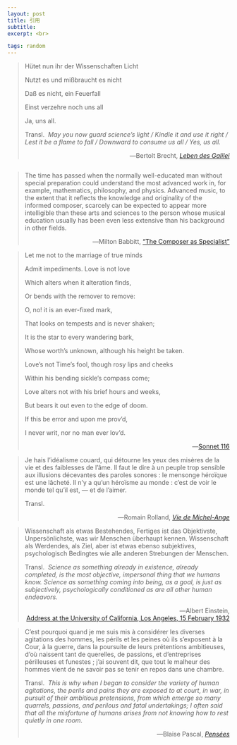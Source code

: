 ```yaml
---
layout: post
title: 引用
subtitle: 
excerpt: <br>

tags: random
---
```


><p class="poem-ns">
>Hütet nun ihr der Wissenschaften Licht </p>
><p class="poem-ns">
>Nutzt es und mißbraucht es nicht </p>
><p class="poem-ns">
>Daß es nicht, ein Feuerfall </p>
><p class="poem-ns">
>Einst verzehre noch uns all </p>
><p class="poem-last">
>Ja, uns all.</p>
>
> <p class="quote-transl">
> Transl.&nbsp; <i>May you now guard science’s light / Kindle it and use it right / Lest it be a flame to fall / Downward to consume us all / Yes, us all. </i> </p>
>
><p align="right" class="quote-ttl" style="margin-bottom:2.0em"> 
>―Bertolt Brecht, <a href="https://markusgrass.wordpress.com/wp-content/uploads/2017/01/brecht_leben_des_galilei.pdf"> <i>Leben des Galilei</i> </a> </p> 


> <p class="quote">
> The time has passed when the normally well-educated man without special preparation could understand the most advanced work in, for example, mathematics, philosophy, and physics. Advanced music, to the extent that it reflects the knowledge and originality of the informed composer, scarcely can be expected to appear more intelligible than these arts and sciences to the person whose musical education usually has been even less extensive than his background in other fields. </p>
>
><p align="right" class="quote-ttl"> 
> ―Milton Babbitt, <nobr> <a href="https://music.arts.uci.edu/abauer/7.3/notes/Collected_Babbitt_Composer_As_Specialist.pdf"> “The Composer as Specialist” </a> </nobr> </p>


><p class="poem-ns">
>Let me not to the marriage of true minds </p>
><p class="poem-ns">
>Admit impediments. Love is not love </p>
><p class="poem-ns">
>Which alters when it alteration finds, </p>
><p class="poem-ns">
>Or bends with the remover to remove: </p>
><p class="poem-ns">
>O, no! it is an ever-fixed mark, </p>
><p class="poem-ns">
>That looks on tempests and is never shaken; </p>
><p class="poem-ns">
>It is the star to every wandering bark, </p>
><p class="poem-ns">
>Whose worth’s unknown, although his height be taken. </p>
><p class="poem-ns">
>Love’s not Time’s fool, though rosy lips and cheeks </p>
><p class="poem-ns">
>Within his bending sickle’s compass come; </p>
><p class="poem-ns">
>Love alters not with his brief hours and weeks, </p>
><p class="poem-ns">
>But bears it out even to the edge of doom. </p>
><p class="poem-ns">
>If this be error and upon me prov’d, </p>
><p class="poem-last">
>I never writ, nor no man ever lov’d. </p>
><p align="right" class="quote-ttl"> 
>―<a href="https://en.wikisource.org/wiki/Shakespeare%27s_Sonnets_(1923)_Yale/Text/Sonnet_116">Sonnet 116</a> </p>


> <p class="quote">
> Je hais l’idéalisme couard, qui détourne les yeux des misères de la vie et des faiblesses de l’âme. Il faut le dire à un peuple trop sensible aux illusions décevantes des paroles sonores : le mensonge héroïque est une lâcheté. Il n’y a qu’un héroïsme au monde : c’est de voir le monde tel qu’il est, — et de l’aimer. </p>
>
> <p class="quote-transl">
> Transl.&nbsp; <i> </i> </p>
>
><p align="right" class="quote-ttl"> 
> ―Romain Rolland, <nobr> <a href="https://fr.wikisource.org/wiki/Vie_de_Michel-Ange/Avant-Propos"> <i>Vie de Michel-Ange</i> </a> </nobr> </p>


> <p class="quote">
> Wissenschaft als etwas Bestehendes, Fertiges ist das Objektivste, Unpersönlichste, was wir Menschen überhaupt kennen. Wissenschaft als Werdendes, als Ziel, aber ist etwas ebenso subjektives, psychologisch Bedingtes wie alle anderen Strebungen der Menschen. </p>
>
> <p class="quote-transl">
> Transl.&nbsp; <i> Science as something already in existence, already completed, is the most objective, impersonal thing that we humans know. Science as something coming into being, as a goal, is just as subjectively, psychologically conditioned as are all other human endeavors. </i> </p>
>
><p align="right" class="quote-ttl"> 
> ―Albert Einstein,<br> <a href="https://www.jstor.org/stable/4026436?seq=1"> Address at the <nobr>University of California,</nobr> <nobr>Los Angeles, 15 February 1932</nobr> </a> </p>


> <p class="quote">
> C’est pourquoi quand je me suis mis à considérer les diverses agitations des hommes, les périls et les peines où ils s’exposent à la Cour, à la guerre, dans la poursuite de leurs prétentions ambitieuses, d’où naissent tant de querelles, de passions, et d’entreprises périlleuses et funestes ; j’ai souvent dit, que tout le malheur des hommes vient de ne savoir pas se tenir en repos dans une chambre. </p>
>
> <p class="quote-transl">
> Transl.&nbsp; <i>This is why when I began to consider the variety of human agitations, the perils and pains they are exposed to at court, in war, in pursuit of their ambitious pretensions, from which emerge so many quarrels, passions, and perilous and fatal undertakings; I often said that all the misfortune of humans arises from not knowing how to rest quietly in one room.</i> </p>
>
><p align="right" class="quote-ttl"> 
> ―Blaise Pascal, <a href="https://fr.wikisource.org/wiki/Pens%C3%A9es_(Pascal)/2e_%C3%A9d._Desprez/XXVI"> <i>Pensées</i> </a> </p>










